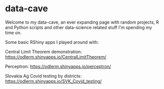 # data-cave
Welcome to my data-cave, an ever expanding page with random projects, R and Python scripts and other data-science related stuff I'm spending my time on.

Some basic RShiny apps I played around with:

Central Limit Theorem demonstration: https://odlerm.shinyapps.io/CentralLimitTheorem/

Perceptron: https://odlerm.shinyapps.io/perceptron/

Slovakia Ag Covid testing by districts: https://odlerm.shinyapps.io/SVK_Covid_testing/
